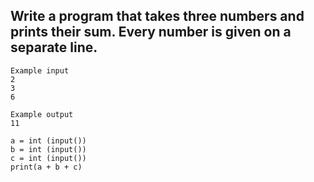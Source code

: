 ## Write a program that takes three numbers and prints their sum. Every number is given on a separate line.

```
Example input
2
3
6

Example output
11
```
```
a = int (input())
b = int (input())
c = int (input())
print(a + b + c)
```